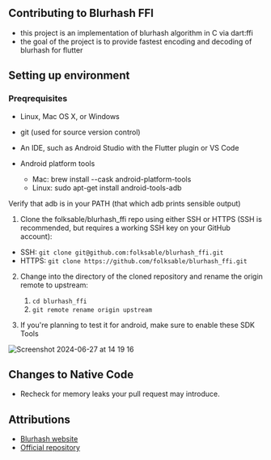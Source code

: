## Contributing to Blurhash FFI

- this project is an implementation of blurhash algorithm in C via dart:ffi
- the goal of the project is to provide fastest encoding and decoding of blurhash for flutter

## Setting up environment
### Preqrequisites
- Linux, Mac OS X, or Windows

- git (used for source version control)

- An IDE, such as Android Studio with the Flutter plugin or VS Code

- Android platform tools

  - Mac: brew install --cask android-platform-tools
  - Linux: sudo apt-get install android-tools-adb

Verify that adb is in your PATH (that which adb prints sensible output)


1. Clone the folksable/blurhash_ffi repo using either SSH or HTTPS (SSH is recommended, but requires a working SSH key on your GitHub account):

  - SSH: `git clone git@github.com:folksable/blurhash_ffi.git`
  - HTTPS: `git clone https://github.com/folksable/blurhash_ffi.git`

2. Change into the directory of the cloned repository and rename the origin remote to upstream:
     1. `cd blurhash_ffi`
     2. `git remote rename origin upstream`

3. If you're planning to test it for android, make sure to enable these SDK Tools
   
![Screenshot 2024-06-27 at 14 19 16](https://github.com/folksable/blurhash_ffi/assets/59935432/4b9268a7-ba7c-4644-8d10-4657878eb154)

## Changes to Native Code
- Recheck for memory leaks your pull request may introduce.


## Attributions
- [Blurhash website](https://blurha.sh/)
- [Official repository](https://github.com/woltapp/blurhash)
